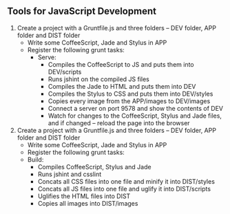 ## Tools for JavaScript Development

1. Create a project with a Gruntfile.js and three folders – DEV folder, APP folder and DIST folder
    * Write some CoffeeScript, Jade and Stylus in APP
    * Register the following grunt tasks:
        * Serve:
            * Compiles the CoffeeScript to JS and puts them into DEV/scripts
            * Runs jshint on the compiled JS files
            * Compiles the Jade to HTML and puts them into DEV
            * Compiles the Stylus to CSS and puts them into DEV/styles
            * Copies every image from the APP/images to DEV/images
            * Connect a server on port 9578 and show the contents of DEV
            * Watch for changes to the CoffeeScript, Stylus and Jade files, and if changed – reload the page into the browser
2. Create a project with a Gruntfile.js and three folders – DEV folder, APP folder and DIST folder
    * Write some CoffeeScript, Jade and Stylus in APP
    * Register the following grunt tasks:
    * Build:
        * Compiles CoffeeScript, Stylus and Jade
        * Runs jshint and csslint
        * Concats all CSS files into one file and minify it into DIST/styles
        * Concats all JS files into one file and uglify it into DIST/scripts
        * Uglifies the HTML files into DIST
        * Copies all images into DIST/images
